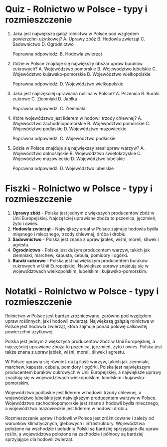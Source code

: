  # Quiz - Rolnictwo w Polsce - typy i rozmieszczenie

1. Jaka jest największa gałąź rolnictwa w Polsce pod względem powierzchni użytkowej?
   A. Uprawy zbóż
   B. Hodowla zwierząt
   C. Sadownictwo
   D. Ogrodnictwo

   Poprawna odpowiedź: B. Hodowla zwierząt

2. Gdzie w Polsce znajduje się największy obszar upraw buraków cukrowych?
   A. Województwo pomorskie
   B. Województwo lubelskie
   C. Województwo kujawsko-pomorskie
   D. Województwo wielkopolskie

   Poprawna odpowiedź: D. Województwo wielkopolskie

3. Jaka jest najczęściej uprawiana roślina w Polsce?
   A. Pszenica
   B. Buraki cukrowe
   C. Ziemniaki
   D. Jabłka

   Poprawna odpowiedź: C. Ziemniaki

4. Które województwo jest liderem w hodowli trzody chlewnej?
   A. Województwo zachodniopomorskie
   B. Województwo pomorskie
   C. Województwo podlaskie
   D. Województwo mazowieckie

   Poprawna odpowiedź: C. Województwo podlaskie

5. Gdzie w Polsce znajduje się największy areał upraw warzyw?
   A. Województwo dolnośląskie
   B. Województwo świętokrzyskie
   C. Województwo mazowieckie
   D. Województwo lubelskie

   Poprawna odpowiedź: D. Województwo lubelskie

# Fiszki - Rolnictwo w Polsce - typy i rozmieszczenie

1. **Uprawy zbóż** - Polska jest jednym z większych producentów zbóż w Unii Europejskiej. Najczęściej uprawiane zboża to pszenica, jęczmień, żyto i owies.
2. **Hodowla zwierząt** - Największy areał w Polsce zajmuje hodowla bydła mięsnego i mlecznego, trzody chlewnej, dróba i drobiu.
3. **Sadownictwo** - Polska jest znana z upraw jabłek, wiśni, moreli, śliwek i agrestu.
4. **Ogrodnictwo** - Polska jest dużym producentem warzyw, takich jak ziemniaki, marchew, kapusta, cebula, pomidory i ogórki.
5. **Buraki cukrowe** - Polska jest największym producentem buraków cukrowych w Unii Europejskiej. Największe uprawy znajdują się w województwach wielkopolskim, lubelskim i kujawsko-pomorskim.

# Notatki - Rolnictwo w Polsce - typy i rozmieszczenie

Rolnictwo w Polsce jest bardzo zróżnicowane, zarówno pod względem upraw roślinnych, jak i hodowli zwierząt. Największą gałęzią rolnictwa w Polsce jest hodowla zwierząt, która zajmuje ponad połowę całkowitej powierzchni użytkowej.

Polska jest jednym z większych producentów zbóż w Unii Europejskiej, a najczęściej uprawiane zboża to pszenica, jęczmień, żyto i owies. Polska jest także znana z upraw jabłek, wiśni, moreli, śliwek i agrestu.

W Polsce uprawia się również dużą ilość warzyw, takich jak ziemniaki, marchew, kapusta, cebula, pomidory i ogórki. Polska jest największym producentem buraków cukrowych w Unii Europejskiej, a największe uprawy znajdują się w województwach wielkopolskim, lubelskim i kujawsko-pomorskim.

Województwo podlaskie jest liderem w hodowli trzody chlewnej, a województwo lubelskie jest największym producentem warzyw w Polsce. Województwo zachodniopomorskie jest znane z hodowli bydła mlecznego, a województwo mazowieckie jest liderem w hodowli drobiu.

Rozmieszczenie upraw i hodowli w Polsce jest zróżnicowane i zależy od warunków klimatycznych, glebowych i infrastruktury. Województwa położone na wschodzie i południu Polski są bardziej sprzyjające dla upraw roślin, a województwa położone na zachodzie i północy są bardziej sprzyjające dla hodowli zwierząt.